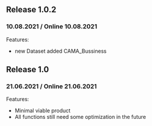 ## Release 1.0.2
### 10.08.2021 / Online 10.08.2021
Features:
* new Dataset added CAMA_Bussiness


## Release 1.0
### 21.06.2021 / Online 21.06.2021
Features:
* Minimal viable product 
* All functions still need some optimization in the future



